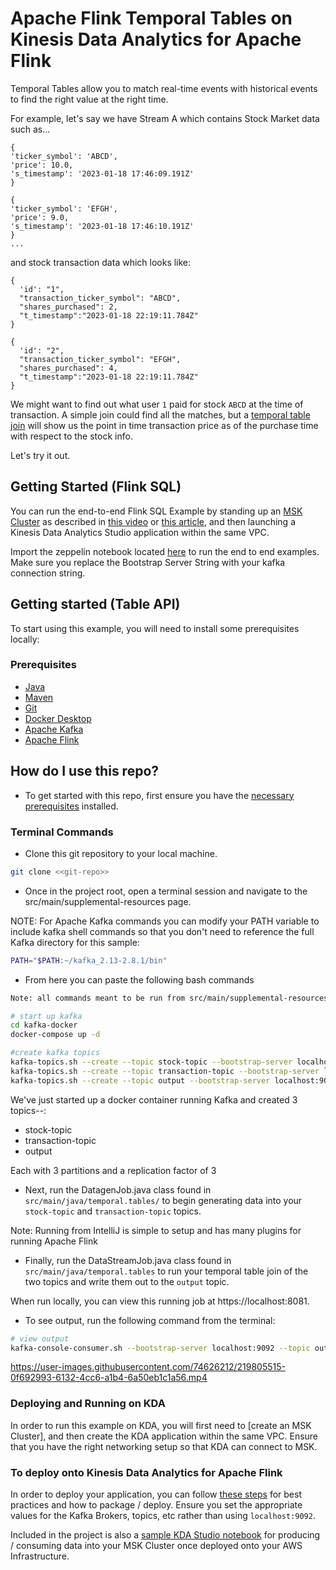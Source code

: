 # Apache Flink Temporal Tables on Kinesis Data Analytics for Apache Flink

Temporal Tables allow you to match real-time events with historical events to find the right value at the right time.

For example, let's say we have Stream A which contains Stock Market data such as...

```
{
'ticker_symbol': 'ABCD',
'price': 10.0,
's_timestamp': '2023-01-18 17:46:09.191Z'
}

{
'ticker_symbol': 'EFGH',
'price': 9.0,
's_timestamp': '2023-01-18 17:46:10.191Z'
}
...
```

and stock transaction data which looks like:
```
{
  'id': "1",
  "transaction_ticker_symbol": "ABCD",
  "shares_purchased": 2,
  "t_timestamp":"2023-01-18 22:19:11.784Z"
}

{
  'id': "2",
  "transaction_ticker_symbol": "EFGH",
  "shares_purchased": 4,
  "t_timestamp":"2023-01-18 22:19:11.784Z"
}
```

We might want to find out what user `1` paid for stock `ABCD` at the time of transaction. A simple join could find all the matches, but a [temporal table join](https://flink.apache.org/2019/05/14/temporal-tables.html) will show us the point in time transaction price as of the purchase time with respect to the stock info.

Let's try it out. 

## Getting Started (Flink SQL)
You can run the end-to-end Flink SQL Example by standing up an [MSK Cluster](https://aws.amazon.com/msk) as described in [this video](https://www.youtube.com/watch?v=2Qhc6ePu-0M) or [this article](https://docs.aws.amazon.com/kinesisanalytics/latest/java/gs-table-create.html), and then launching a Kinesis Data Analytics Studio application within the same VPC.

Import the zeppelin notebook located [here](src/main/sql/) to run the end to end examples. Make sure you replace the Bootstrap Server String with your kafka connection string.

## Getting started (Table API)
To start using this example, you will need to install some prerequisites locally:

### Prerequisites

- [Java](https://www.java.com/en/download/help/download_options.html)
- [Maven](https://maven.apache.org/install.html)
- [Git](https://github.com/git-guides/install-git)
- [Docker Desktop](https://www.docker.com/products/docker-desktop/)
- [Apache Kafka](https://kafka.apache.org/downloads)
- [Apache Flink](https://nightlies.apache.org/flink/flink-docs-master/docs/try-flink/local_installation/)

## How do I use this repo?

- To get started with this repo, first ensure you have the [necessary prerequisites](#prerequisites) installed.

### Terminal Commands

- Clone this git repository to your local machine.

```bash
git clone <<git-repo>>
```
- Once in the project root, open a terminal session and navigate to the src/main/supplemental-resources page.

NOTE: For Apache Kafka commands you can modify your PATH variable to include kafka shell commands so that you don't need to reference the full Kafka directory for this sample:

```bash
PATH="$PATH:~/kafka_2.13-2.8.1/bin"
```

- From here you can paste the following bash commands

```bash
Note: all commands meant to be run from src/main/supplemental-resources directory

# start up kafka
cd kafka-docker
docker-compose up -d

#create kafka topics
kafka-topics.sh --create --topic stock-topic --bootstrap-server localhost:9092 --partitions 3 --replication-factor 2 --config "cleanup.policy=compact"  --config "delete.retention.ms=100"  --config "segment.ms=100" --config "min.cleanable.dirty.ratio=0.01"
kafka-topics.sh --create --topic transaction-topic --bootstrap-server localhost:9092 --partitions 3 --replication-factor 2
kafka-topics.sh --create --topic output --bootstrap-server localhost:9092 --partitions 3 --replication-factor 2
```

We've just started up a docker container running Kafka and created 3 topics--:
- stock-topic
- transaction-topic
- output

Each with 3 partitions and a replication factor of 3

- Next, run the DatagenJob.java class found in `src/main/java/temporal.tables/` to begin generating data into your `stock-topic` and `transaction-topic` topics. 

Note: Running from IntelliJ is simple to setup and has many plugins for running Apache Flink

- Finally, run the DataStreamJob.java class found in `src/main/java/temporal.tables` to run  your temporal table join of the two topics and write them out to the `output` topic. 

When run locally, you can view this running job at https://localhost:8081.


- To see output, run the following command from the terminal:



```bash
# view output
kafka-console-consumer.sh --bootstrap-server localhost:9092 --topic output
```


https://user-images.githubusercontent.com/74626212/219805515-0f692993-6132-4cc6-a1b4-6a50eb1c1a56.mp4



### Deploying and Running on KDA

In order to run this example on KDA, you will first need to [create an MSK Cluster], and then create the KDA application within the same VPC. Ensure that you have the right networking setup so that KDA can connect to MSK.





### To deploy onto Kinesis Data Analytics for Apache Flink
In order to deploy your application, you can follow [these steps](https://catalog.us-east-1.prod.workshops.aws/workshops/429cec9e-3222-4943-82f7-1f45c45ed99a/en-US/4-packagingforkda) for best practices and how to package / deploy. Ensure you set the appropriate values for the Kafka Brokers, topics, etc rather than using `localhost:9092`. 

Included in the project is also a [sample KDA Studio notebook](src/main/supplemental-resources/kafka-admin.zpln) for producing / consuming data into your MSK Cluster once deployed onto your AWS Infrastructure.
